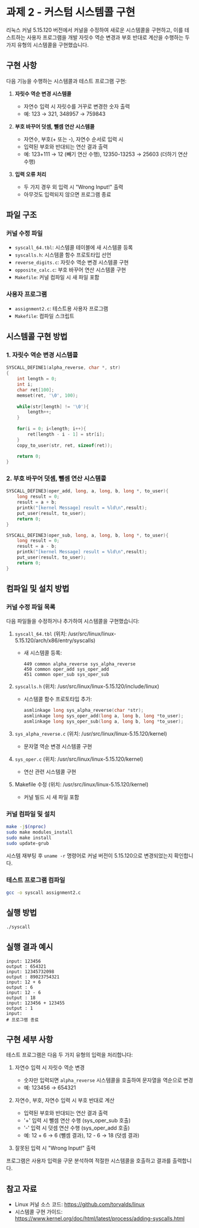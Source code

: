 # 과제 2 - 커스텀 시스템콜 구현

리눅스 커널 5.15.120 버전에서 커널을 수정하여 새로운 시스템콜을 구현하고, 이를 테스트하는 사용자 프로그램을 개발
자릿수 역순 변경과 부호 반대로 계산을 수행하는 두 가지 유형의 시스템콜을 구현했습니다.

## 구현 사항

다음 기능을 수행하는 시스템콜과 테스트 프로그램 구현:

1. **자릿수 역순 변경 시스템콜**
   - 자연수 입력 시 자릿수를 거꾸로 변경한 숫자 출력
   - 예: 123 → 321, 348957 → 759843

2. **부호 바꾸어 덧셈, 뺄셈 연산 시스템콜**
   - 자연수, 부호(+ 또는 -), 자연수 순서로 입력 시
   - 입력된 부호와 반대되는 연산 결과 출력
   - 예: 123+111 → 12 (빼기 연산 수행), 12350-13253 → 25603 (더하기 연산 수행)

3. **입력 오류 처리**
   - 두 가지 경우 외 입력 시 "Wrong Input!" 출력
   - 아무것도 입력되지 않으면 프로그램 종료

## 파일 구조

### 커널 수정 파일
- `syscall_64.tbl`: 시스템콜 테이블에 새 시스템콜 등록
- `syscalls.h`: 시스템콜 함수 프로토타입 선언
- `reverse_digits.c`: 자릿수 역순 변경 시스템콜 구현
- `opposite_calc.c`: 부호 바꾸어 연산 시스템콜 구현
- `Makefile`: 커널 컴파일 시 새 파일 포함

### 사용자 프로그램
- `assignment2.c`: 테스트용 사용자 프로그램
- `Makefile`: 컴파일 스크립트

## 시스템콜 구현 방법

### 1. 자릿수 역순 변경 시스템콜

```c
SYSCALL_DEFINE1(alpha_reverse, char *, str)
{
    int length = 0;
    int i;
    char ret[100];
    memset(ret, '\0', 100);
    
    while(str[length] != '\0'){
        length++;
    }
    
    for(i = 0; i<length; i++){
        ret[length - i - 1] = str[i];
    }
    copy_to_user(str, ret, sizeof(ret));
    
    return 0;
}
```

### 2. 부호 바꾸어 덧셈, 뺄셈 연산 시스템콜

```c
SYSCALL_DEFINE3(oper_add, long, a, long, b, long *, to_user){
    long result = 0;
    result = a + b;
    printk("[kernel Message] result = %ld\n",result);
    put_user(result, to_user);
    return 0;
}

SYSCALL_DEFINE3(oper_sub, long, a, long, b, long *, to_user){
    long result = 0;
    result = a - b;
    printk("[kernel Message] result = %ld\n",result);
    put_user(result, to_user);
    return 0;
}
```

## 컴파일 및 설치 방법

### 커널 수정 파일 목록

다음 파일들을 수정하거나 추가하여 시스템콜을 구현했습니다:

1. `syscall_64.tbl` (위치: /usr/src/linux/linux-5.15.120/arch/x86/entry/syscalls)
   - 새 시스템콜 등록:
     ```
     449 common alpha_reverse sys_alpha_reverse
     450 common oper_add sys_oper_add
     451 common oper_sub sys_oper_sub
     ```

2. `syscalls.h` (위치: /usr/src/linux/linux-5.15.120/include/linux)
   - 시스템콜 함수 프로토타입 추가:
     ```c
     asmlinkage long sys_alpha_reverse(char *str);
     asmlinkage long sys_oper_add(long a, long b, long *to_user);
     asmlinkage long sys_oper_sub(long a, long b, long *to_user);
     ```

3. `sys_alpha_reverse.c` (위치: /usr/src/linux/linux-5.15.120/kernel)
   - 문자열 역순 변경 시스템콜 구현

4. `sys_oper.c` (위치: /usr/src/linux/linux-5.15.120/kernel)
   - 연산 관련 시스템콜 구현

5. Makefile 수정 (위치: /usr/src/linux/linux-5.15.120/kernel)
   - 커널 빌드 시 새 파일 포함

### 커널 컴파일 및 설치

```bash
make -j$(nproc)
sudo make modules_install
sudo make install
sudo update-grub
```

시스템 재부팅 후 `uname -r` 명령어로 커널 버전이 5.15.120으로 변경되었는지 확인합니다.

### 테스트 프로그램 컴파일

```bash
gcc -o syscall assignment2.c
```

## 실행 방법

```bash
./syscall
```

## 실행 결과 예시

```
input: 123456
output : 654321
input: 12345732098
output : 89023754321
input: 12 + 6
output : 6
input: 12 - 6
output : 18
input: 123456 + 123455
output : 1
input: 
# 프로그램 종료
```

## 구현 세부 사항

테스트 프로그램은 다음 두 가지 유형의 입력을 처리합니다:

1. 자연수 입력 시 자릿수 역순 변경
   - 숫자만 입력되면 `alpha_reverse` 시스템콜을 호출하여 문자열을 역순으로 변경
   - 예: 123456 → 654321

2. 자연수, 부호, 자연수 입력 시 부호 반대로 계산
   - 입력된 부호와 반대되는 연산 결과 출력
   - '+' 입력 시 뺄셈 연산 수행 (sys_oper_sub 호출)
   - '-' 입력 시 덧셈 연산 수행 (sys_oper_add 호출)
   - 예: 12 + 6 → 6 (뺄셈 결과), 12 - 6 → 18 (덧셈 결과)

3. 잘못된 입력 시 "Wrong Input!" 출력

프로그램은 사용자 입력을 구문 분석하여 적절한 시스템콜을 호출하고 결과를 출력합니다.

## 참고 자료

- Linux 커널 소스 코드: https://github.com/torvalds/linux
- 시스템콜 구현 가이드: https://www.kernel.org/doc/html/latest/process/adding-syscalls.html